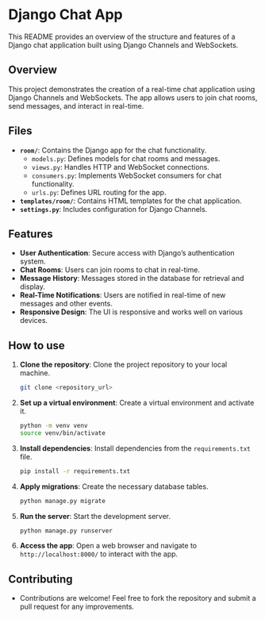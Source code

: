 
# Django Chat App

This README provides an overview of the structure and features of a Django chat application built using Django Channels and WebSockets.



## Overview
This project demonstrates the creation of a real-time chat application using Django Channels and WebSockets. The app allows users to join chat rooms, send messages, and interact in real-time.

## Files

* **`room/`**: Contains the Django app for the chat functionality.
    * `models.py`: Defines models for chat rooms and messages.
    * `views.py`: Handles HTTP and WebSocket connections.
    * `consumers.py`: Implements WebSocket consumers for chat functionality.
    * `urls.py`: Defines URL routing for the app.
* **`templates/room/`**: Contains HTML templates for the chat application.
* **`settings.py`**: Includes configuration for Django Channels.

## Features
* **User Authentication**: Secure access with Django’s authentication system.
* **Chat Rooms**: Users can join rooms to chat in real-time.
* **Message History**: Messages stored in the database for retrieval and display.
* **Real-Time Notifications**: Users are notified in real-time of new messages and other events.
* **Responsive Design**: The UI is responsive and works well on various devices.

## How to use
1. **Clone the repository**: Clone the project repository to your local machine.
    ```bash
    git clone <repository_url>
    ```
2. **Set up a virtual environment**: Create a virtual environment and activate it.
    ```bash
    python -m venv venv
    source venv/bin/activate
    ```
3. **Install dependencies**: Install dependencies from the `requirements.txt` file.
    ```bash
    pip install -r requirements.txt
    ```
4. **Apply migrations**: Create the necessary database tables.
    ```bash
    python manage.py migrate
    ```
5. **Run the server**: Start the development server.
    ```bash
    python manage.py runserver
    ```
6. **Access the app**: Open a web browser and navigate to `http://localhost:8000/` to interact with the app.

## Contributing

* Contributions are welcome! Feel free to fork the repository and submit a pull request for any improvements.

